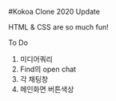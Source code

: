#Kokoa Clone 2020 Update

HTML & CSS are so much fun!

To Do

1. 미디어쿼리
2. Find의 open chat
3. 각 채팅창
4. 메인화면 버튼색상
